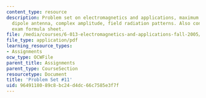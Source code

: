```yaml
---
content_type: resource
description: Problem set on electromagnetics and applications, maximum power, short
  dipole antenna, complex amplitude, field radiation patterns. Also contains final
  exam formula sheet.
file: /media/courses/6-013-electromagnetics-and-applications-fall-2005/9649118089c8bc24d4dc66c7585e3f7f_ps11.pdf
file_type: application/pdf
learning_resource_types:
- Assignments
ocw_type: OCWFile
parent_title: Assignments
parent_type: CourseSection
resourcetype: Document
title: 'Problem Set #11'
uid: 96491180-89c8-bc24-d4dc-66c7585e3f7f
---
```

